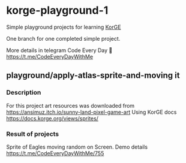 # korge-playground-1

Simple playground projects for learning [KorGE](https://docs.korge.org/getting-started/)

One branch for one completed simple project.

More details in telegram Code Every Day 🚀 https://t.me/CodeEveryDayWithMe 

## playground/apply-atlas-sprite-and-moving it

### Description 
For this project art resources was downloaded from https://ansimuz.itch.io/sunny-land-pixel-game-art
Using KorGE docs https://docs.korge.org/views/sprites/

### Result of projects
Sprite of Eagles moving random on Screen.
Demo details https://t.me/CodeEveryDayWithMe/755

